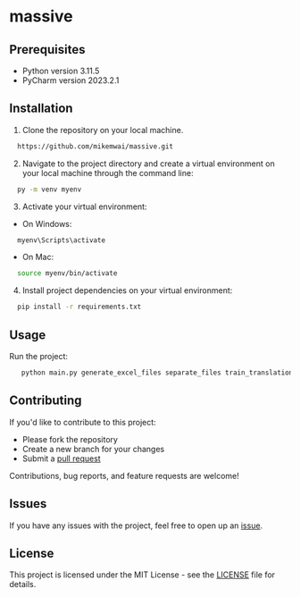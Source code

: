 # massive

## Prerequisites
- Python version 3.11.5 
- PyCharm version 2023.2.1

## Installation

1. Clone the repository on your local machine.

 ```sh 
   https://github.com/mikemwai/massive.git
 ```

2. Navigate to the project directory and create a virtual environment on your local machine through the command line: 

 ```sh 
   py -m venv myenv
 ```

3. Activate your virtual environment:

  - On Windows:

 ```sh 
   myenv\Scripts\activate
 ```

  - On Mac:

 ```sh 
   source myenv/bin/activate
 ```

4. Install project dependencies on your virtual environment:

 ```sh
   pip install -r requirements.txt
 ```

## Usage
Run the project:

```sh
   python main.py generate_excel_files separate_files train_translations
```

## Contributing

If you'd like to contribute to this project:
- Please fork the repository
- Create a new branch for your changes
- Submit a [pull request](https://github.com/mikemwai/massive/pulls) 

Contributions, bug reports, and feature requests are welcome!

## Issues
If you have any issues with the project, feel free to open up an [issue](https://github.com/mikemwai/massive/issues).

## License
This project is licensed under the MIT License - see the [LICENSE](LICENSE) file for details.
